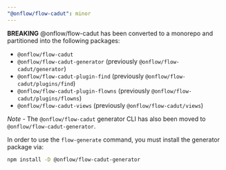 ```yaml
---
"@onflow/flow-cadut": minor
---
```


**BREAKING** @onflow/flow-cadut has been converted to a monorepo and partitioned into the following packages:

 - `@onflow/flow-cadut`
 - `@onflow/flow-cadut-generator` (previously `@onflow/flow-cadut/generator`)
 - `@onflow/flow-cadut-plugin-find` (previously `@onflow/flow-cadut/plugins/find`)
 - `@onflow/flow-cadut-plugin-flowns` (previously `@onflow/flow-cadut/plugins/flowns`)
 - `@onflow/flow-cadut-views` (previously `@onflow/flow-cadut/views`)

*Note* - The `@onflow/flow-cadut` generator CLI has also been moved to `@onflow/flow-cadut-generator`.

In order to use the `flow-generate` command, you must install the generator package via:

```bash
npm install -D @onflow/flow-cadut-generator
```